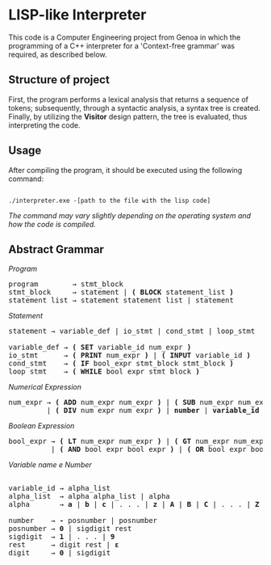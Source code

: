 # LISP-like Interpreter

This code is a Computer Engineering project from Genoa in which the programming of a C++ interpreter for a 'Context-free grammar' was required, as described below.

## Structure of project

First, the program performs a lexical analysis that returns a sequence of tokens; subsequently, through a syntactic analysis, a syntax tree is created. Finally, by utilizing the __Visitor__ design pattern, the tree is evaluated, thus interpreting the code.

## Usage

After compiling the program, it should be executed using the following command:

```

./interpreter.exe -[path to the file with the lisp code]

```

*The command may vary slightly depending on the operating system and how the code is compiled.*

## Abstract Grammar

_Program_

<pre>
program        → stmt_block 
stmt_block     → statement | <b>( BLOCK </b>statement_list <b>)</b> 
statement_list → statement statement_list | statement 
</pre>

_Statement_

<pre>
statement → variable_def | io_stmt | cond_stmt | loop_stmt
  
variable_def → <b>( SET</b> variable_id num_expr <b>)</b>
io_stmt      → <b>( PRINT</b> num_expr <b>)</b> | <b>( INPUT</b> variable_id <b>)</b>
cond_stmt    → <b>( IF</b> bool_expr stmt_block stmt_block <b>)</b>
loop_stmt    → <b>( WHILE</b> bool_expr stmt_block <b>)</b>
</pre>

_Numerical Expression_

<pre>
num_expr → <b>( ADD</b> num_expr num_expr <b>)</b> | <b>( SUB</b> num_expr num_expr <b>)</b> | <b>( MUL</b> num_expr num_expr <b>)</b> 
         | <b>( DIV</b> num_expr num_expr <b>)</b> | <b>number</b> | <b>variable_id</b>
</pre>

_Boolean Expression_

<pre>
bool_expr → <b>( LT</b> num_expr num_expr <b>)</b> | <b>( GT</b> num_expr num_expr <b>)</b> | <b>( EQ</b> num_expr num_expr <b>)</b> 
          | <b>( AND</b> bool_expr bool_expr <b>)</b> | <b>( OR</b> bool_expr bool_expr <b>)</b> | <b>( NOT</b> bool_expr <b>)</b> | <b>TRUE</b> | <b>FALSE</b>
</pre>

_Variable name e Number_

<pre>

variable_id → alpha_list
alpha_list  → alpha alpha_list | alpha
alpha       → <b>a</b> | <b>b</b> | <b>c</b> | . . . | <b>z</b> | <b>A</b> | <b>B</b> | <b>C</b> | . . . | <b>Z</b>

number    → <b>-</b> posnumber | posnumber
posnumber → <b>0</b> | sigdigit rest
sigdigit  → <b>1</b> | . . . | <b>9</b>
rest      → digit rest | <b>ε</b>
digit     → <b>0</b> | sigdigit
</pre>

